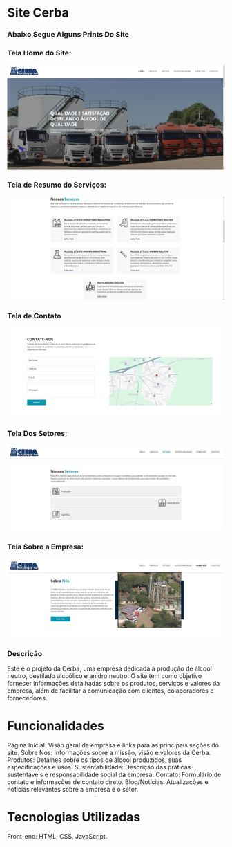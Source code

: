 # Site Cerba

### Abaixo Segue Alguns Prints Do Site

### Tela Home do Site:
![Alt text](screenshots/Screenshot_3.png)

### Tela de Resumo do Serviços:
![Alt text](screenshots/Screenshot_1.png)

### Tela de Contato

![Alt text](screenshots/Screenshot_2.png)

### Tela Dos Setores:

![Alt text](screenshots/Screenshot_4.png)

### Tela Sobre a Empresa:

![Alt text](screenshots/Screenshot_5.png)

### Descrição

Este é o projeto da Cerba, uma empresa dedicada à produção de álcool neutro, destilado alcoólico e anidro neutro. O site tem como objetivo fornecer informações detalhadas sobre os produtos, serviços e valores da empresa, além de facilitar a comunicação com clientes, colaboradores e fornecedores.

# Funcionalidades

Página Inicial: Visão geral da empresa e links para as principais seções do site.
Sobre Nós: Informações sobre a missão, visão e valores da Cerba.
Produtos: Detalhes sobre os tipos de álcool produzidos, suas especificações e usos.
Sustentabilidade: Descrição das práticas sustentáveis e responsabilidade social da empresa.
Contato: Formulário de contato e informações de contato direto.
Blog/Notícias: Atualizações e notícias relevantes sobre a empresa e o setor.

# Tecnologias Utilizadas

Front-end: HTML, CSS, JavaScript.

